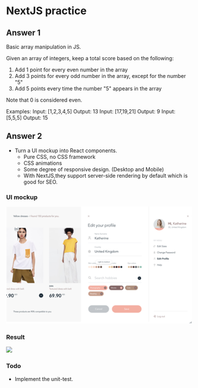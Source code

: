 # NextJS practice

## Answer 1
Basic array manipulation in JS.

Given an array of integers, keep a total score based on the following:
1. Add 1 point for every even number in the array
2. Add 3 points for every odd number in the array, except for the number "5"
3. Add 5 points every time the number "5" appears in the array

Note that 0 is considered even.

Examples:
Input: [1,2,3,4,5]
Output: 13 Input: [17,19,21]
Output: 9 Input: [5,5,5]
Output: 15

## Answer 2
- Turn a UI mockup into React components.
    - Pure CSS, no CSS framework
    - CSS animations
    - Some degree of responsive design. (Desktop and Mobile)
    - With NextJS,they support server-side rendering by default which is good for SEO.

### UI mockup
![](https://github.com/neatblackcrow/NextJS-practice/blob/main/mock.png?raw=true)

### Result
![](https://github.com/neatblackcrow/NextJS-practice/blob/main/sample.gif?raw=true)

### Todo
- Implement the unit-test.
